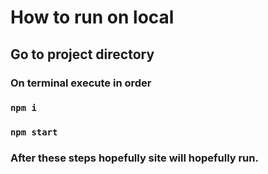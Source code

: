 # How to run on local

## Go to project directory

### On terminal execute in order

### `npm i`

### `npm start`

### After these steps hopefully site will hopefully run.

